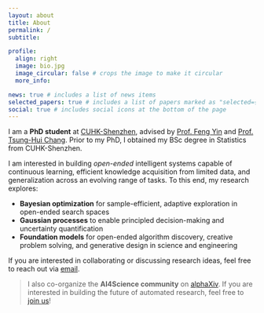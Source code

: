 ```yaml
---
layout: about
title: About
permalink: /
subtitle:

profile:
  align: right
  image: bio.jpg
  image_circular: false # crops the image to make it circular
  more_info:

news: true # includes a list of news items
selected_papers: true # includes a list of papers marked as "selected={true}"
social: true # includes social icons at the bottom of the page
---
```

<div class="about-content" markdown="1">

I am a **PhD student** at [CUHK-Shenzhen](https://cuhk.edu.cn/en/), advised by [Prof. Feng Yin](https://sse.cuhk.edu.cn/en/faculty/yinfeng) and [Prof. Tsung-Hui Chang](https://sse.cuhk.edu.cn/en/faculty/tsunghuichang). Prior to my PhD, I obtained my BSc degree in Statistics from CUHK-Shenzhen.

I am interested in building *open-ended* intelligent systems capable of continuous learning, efficient knowledge acquisition from limited data, and generalization across an evolving range of tasks. To this end, my research explores:

- **Bayesian optimization** for sample-efficient, adaptive exploration in open-ended search spaces
- **Gaussian processes** to enable principled decision-making and uncertainty quantification
- **Foundation models** for open-ended algorithm discovery, creative problem solving, and generative design in science and engineering

If you are interested in collaborating or discussing research ideas, feel free to reach out via [email](mailto:richardsuwandi@link.cuhk.edu.cn).
</div>

> I also co-organize the **AI4Science community** on [alphaXiv](https://www.alphaxiv.org). If you are interested in building the future of automated research, feel free to [join us](https://www.alphaxiv.org/invite/8866160b-928d-4690-8fe5-03aff0c54348)!
